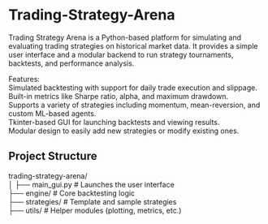 # Trading-Strategy-Arena
Trading Strategy Arena is a Python-based platform for simulating and evaluating trading strategies on historical market data. It provides a simple user interface and a modular backend to run strategy tournaments, backtests, and performance analysis.<br/>

Features:<br/>
  Simulated backtesting with support for daily trade execution and slippage.<br/>
  Built-in metrics like Sharpe ratio, alpha, and maximum drawdown.<br/>
  Supports a variety of strategies including momentum, mean-reversion, and custom ML-based agents.<br/>
  Tkinter-based GUI for launching backtests and viewing results.<br/>
  Modular design to easily add new strategies or modify existing ones.<br/>

## Project Structure
trading-strategy-arena/<br/>
│
├── main_gui.py          # Launches the user interface<br/>
├── engine/              # Core backtesting logic<br/>
├── strategies/          # Template and sample strategies<br/>
├── utils/               # Helper modules (plotting, metrics, etc.)<br/>
